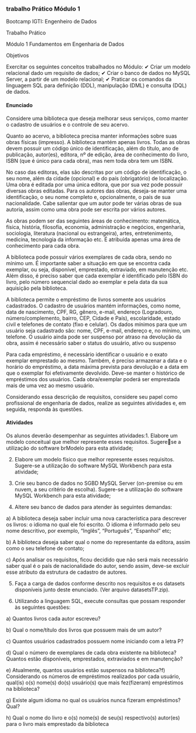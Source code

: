 ### trabalho Prático Módulo 1

Bootcamp IGTI: Engenheiro de Dados

Trabalho Prático

Módulo 1 Fundamentos em Engenharia de Dados

Objetivos

Exercitar os seguintes conceitos trabalhados no Módulo:
✔ Criar um modelo relacional dado um requisito de dados;
✔ Criar o banco de dados no MySQL Server, a partir de um modelo relacional;
✔ Praticar os comandos da linguagem SQL para definição (DDL), manipulação (DML) e consulta (DQL) de dados.

#### Enunciado


Considere uma biblioteca que deseja melhorar seus serviços, como manter o cadastro 
de usuários e o controle de seu acervo.

Quanto ao acervo, a biblioteca precisa manter informações sobre suas obras físicas 
(impresso). A biblioteca mantém apenas livros. Todas as obras devem possuir um código 
único de identificação, além do título, ano de publicação, autor(es), editora, nº de edição, 
área de conhecimento do livro, ISBN (que é único para cada obra), mas nem toda obra 
tem um ISBN.

No caso das editoras, elas são descritas por um código de identificação, o seu nome, 
além da cidade (opcional) e do país (obrigatório) de localização. Uma obra é editada por 
uma única editora, que por sua vez pode possuir diversas obras editadas. Para os 
autores das obras, deseja-se manter uma identificação, o seu nome completo e, opcionalmente, o país de sua nacionalidade. Cabe salientar que um autor pode ter várias 
obras de sua autoria, assim como uma obra pode ser escrita por vários autores.

As obras podem ser das seguintes áreas de conhecimento: matemática, física, história, 
filosofia, economia, administração e negócios, engenharia, sociologia, literatura (nacional 
ou estrangeira), artes, entretenimento, medicina, tecnologia da informação etc. É 
atribuída apenas uma área de conhecimento para cada obra.

A biblioteca pode possuir vários exemplares de cada obra, sendo no mínimo um. É 
importante saber a situação em que se encontra cada exemplar, ou seja, disponível, 
emprestado, extraviado, em manutenção etc. Além disso, é preciso saber que cada 
exemplar é identificado pelo ISBN do livro, pelo número sequencial dado ao exemplar e 
pela data da sua aquisição pela biblioteca.

A biblioteca permite o empréstimo de livros somente aos usuários cadastrados. O 
cadastro de usuários mantém informações, como nome, data de nascimento, CPF, RG, 
gênero, e-mail, endereço (Logradouro, número/complemento, bairro, CEP, Cidade e 
País), escolaridade, estado civil e telefones de contato (fixo e celular). Os dados mínimos 
para que um usuário seja cadastrado são: nome, CPF, e-mail, endereço e, no mínimo, 
um telefone. O usuário ainda pode ser suspenso por atraso na devolução da obra, assim 
é necessário saber o status do usuário, ativo ou suspenso

Para cada empréstimo, é necessário identificar o usuário e o exato exemplar emprestado 
ao mesmo. Também, é preciso armazenar a data e o horário do empréstimo, a data 
máxima prevista para devolução e a data em que o exemplar foi efetivamente devolvido. 
Deve-se manter o histórico de empréstimos dos usuários. Cada obra/exemplar poderá 
ser emprestada mais de uma vez ao mesmo usuário.

Considerando essa descrição de requisitos, considere seu papel como profissional de 
engenharia de dados, realize as seguintes atividades e, em seguida, responda às 
questões.


#### Atividades


Os alunos deverão desempenhar as seguintes atividades:1. Elabore um modelo conceitual que melhor represente esses requisitos. Sugerese a utilização do software brModelo para esta atividade;

2. Elabore um modelo físico que melhor represente esses requisitos. Sugere-se a 
utilização do software MySQL Workbench para esta atividade;

3. Crie seu banco de dados no SGBD MySQL Server (on-premise ou em nuvem, a 
seu critério de escolha). Sugere-se a utilização do software MySQL Workbench para esta 
atividade;

4. Altere seu banco de dados para atender às seguintes demandas:

a) A biblioteca deseja saber incluir uma nova característica para descrever os livros: 
o idioma no qual ele foi escrito. O idioma é informado pelo seu nome descritivo, por 
exemplo, “Inglês”, “Português”, “Espanhol” etc;

b) A biblioteca deseja saber qual o nome do representante da editora, assim como o 
seu telefone de contato;

c) Após analisar os requisitos, ficou decidido que não será mais necessário saber 
qual é o país de nacionalidade do autor, sendo assim, deve-se excluir esse atributo da 
estrutura de cadastro de autores.

5. Faça a carga de dados conforme descrito nos requisitos e os datasets disponíveis 
junto deste enunciado. (Ver arquivo datasetsTP.zip).

6. Utilizando a linguagem SQL, execute consultas que possam responder às 
seguintes questões:

a) Quantos livros cada autor escreveu?

b) Qual o nome/título dos livros que possuem mais de um autor?

c) Quantos usuários cadastrados possuem nome iniciando com a letra P?

d) Qual o número de exemplares de cada obra existente na biblioteca? Quantos 
estão disponíveis, emprestados, extraviados e em manutenção?

e) Atualmente, quantos usuários estão suspensos na biblioteca?f) Considerando os números de empréstimos realizados por cada usuário, qual(is) 
o(s) nome(s) do(s) usuário(s) que mais fez(fizeram) empréstimos na biblioteca?

g) Existe algum idioma no qual os usuários nunca fizeram empréstimos? Qual?

h) Qual o nome do livro e o(s) nome(s) de seu(s) respectivo(s) autor(es) para o livro 
mais emprestado da biblioteca